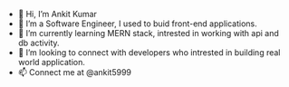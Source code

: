 - 👋 Hi, I’m Ankit Kumar
- 👀 I’m a Software Engineer, I used to buid front-end applications.  
- 🌱 I’m currently learning MERN stack, intrested in working with api and db activity.  
- 💞️ I’m looking to connect with developers who intrested in building real world application.
- 📫 Connect me at @ankit5999

<!---
ankit5999/ankit5999 is a ✨ special ✨ repository because its `README.md` (this file) appears on your GitHub profile.
You can click the Preview link to take a look at your changes.
--->

